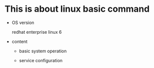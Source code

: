 # This is about **linux basic command**

  + OS version
    
    redhat enterprise linux 6

  + content	

  	+ basic system operation

	+ service configuration

    
    
